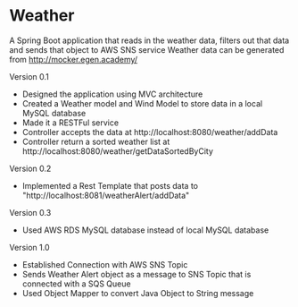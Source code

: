 # Weather
A Spring Boot application that reads in the weather data, filters out that data and sends that object to AWS SNS service 
Weather data can be generated from http://mocker.egen.academy/

Version 0.1
  - Designed the application using MVC architecture
  - Created a Weather model and Wind Model to store data in a local MySQL database
  - Made it a RESTFul service
  - Controller accepts the data at http://localhost:8080/weather/addData
  - Controller return a sorted weather list at http://localhost:8080/weather/getDataSortedByCity

Version 0.2
  - Implemented a Rest Template that posts data to "http://localhost:8081/weatherAlert/addData"

Version 0.3
  - Used AWS RDS MySQL database instead of local MySQL database

Version 1.0
  - Established Connection with AWS SNS Topic
  - Sends Weather Alert object as a message to SNS Topic that is connected with a SQS Queue
  - Used Object Mapper to convert Java Object to String message 

